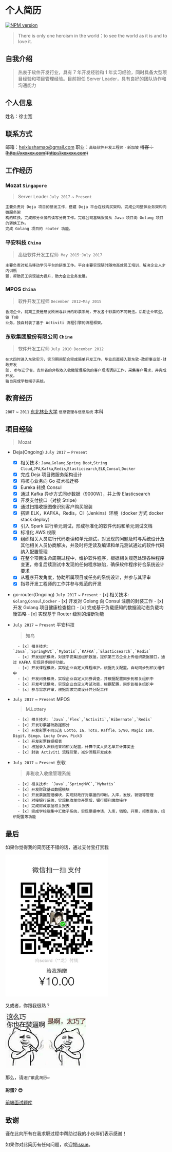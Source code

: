 # 个人简历
[![NPM version](https://badge.fury.io/js/yangjunlong.png)](http://badge.fury.io/js/yangjunlong)
> There is only one heroism in the world：to see the world as it is and to love it.

## 自我介绍
> 热衷于软件开发行业，具有 7 年开发经验和 1 年实习经验，同时具备大型项目经验和项目管理经验。目前担任 Server Leader，具有良好的团队协作和沟通能力

## 个人信息
姓名：徐士宽

## 联系方式
邮箱：heixiushamao@gmail.com
职业：`高级软件开发工程师` · `新加坡`
<del>博客：[http://xxxxxx.com](http://xxxxxx.com)</del>
## 工作经历

### Mozat `Singapore`
> Server Leader `July 2017` ~ `Present`
```
主要负责对 Deja 项目的研发工作，搭建 Deja 平台在线购买架构，完成公司整体业务架构向微服务架
构的转换。完成部分业务的读写分离工作。完成公司基础服务从 Java 项目向 Golang 项目的转换工作。
完成 Golang 项目的 router 功能。
```
### 平安科技 `China`
> 高级软件开发工程师` May 2015`–`July 2017`
```
主要负责对知鸟移动学习平台的研发工作。平台主要实现随时随地高效员工培训，解决企业人才内训瓶
颈，帮助员工实现能力提升，助力企业业务发展。
```

### MPOS `China`
> 软件开发工程师 `December 2012`–`May 2015`
```
香港企业，前期主要是研发欧洲与非洲的彩票系统，开发各个彩票的不同玩法。后期企业转型，做 ToB
业务，独自封装了基于 Activiti 流程引擎的流程框架。
```

### 东软集团股份有限公司 `China`
> 软件开发工程师 `July 2010`–`December 2012`
```
在大四时进入东软实习，实习期间配合完成简单开发工作，毕业后直接入职东软-政府事业部-财政开发
部. 参与辽宁省，贵州省的非税收入收缴管理系统的客户现场调研工作，采集客户需求，并完成开发。
独自完成学校端子系统。
```

## 教育经历

 `2007` ~ `2011` [东北林业大学](https://www.nefu.edu.cn/) `信息管理与信息系统` 本科

## 项目经验

>  Mozat

   - Deja(Ongoing) `July 2017` ~ `Present`
		- [x] 相关技术: `Java`,`Golang`,`Spring Boot`,`String Cloud`,`JPA`,`Kafka`,`Redis`,`Elasticsearch`,`ELK`,`Consul`,`Docker`
		- [x] 完成 Deja 项目微服务架构设计
		- [x] 将核心业务向 Go 技术栈迁移
		- [x] Eureka 转换 Consul
		- [x] 通过 Kafka 异步方式同步数据（9000W），并上传 Elasticsearch
		- [x] 开发支付接口（对接 Stripe）
		- [x] 通过扫描收据图像识别客户购买服装
		- [x] 搭建 ELK，KAFKA，Redis，CI（Jenkins）环境（docker 方式 docker stack deploy）
		- [x] 引入 Spark 进行单元测试，形成标准化的软件代码和单元测试文档
		- [x] 标准化 AWS 权限
		- [x] 组织相关人员进行代码走读和单元测试，对发现的问题及时与系统设计及其他相关人员协商解决，并及时将走读及编译和单元测试通过的软件代码纳入配置管理
		- [x] 在整个项目生命周期过程中，维护软件程序，根据相关规范处理各种程序变更，修复后续测试中发现的任何程序缺陷，确保软件程序符合系统设计要求
		- [x] 从程序开发角度，协助所属项目或任务的系统设计，并参与其评审
		- [x] 指导开发工程师的工作并参与规范的开发
    
  - go-router(Ongoing) `July 2017` ~ `Present`
		- [x] 相关技术: `Golang`,`Consul`,`Docker`
		- [x] 开发对 Golang 向 Consul 注册的封装工作
		- [x] 开发 Golang 项目健康检查接口
		- [x] 完成基于负载感知的数据流动态负载均衡策略
		- [x] 实现基于 Router 级别的熔断功能

- `July 2017` ~ `Present` 平安科技
  > 知鸟

		- [x] 相关技术: `Java`,`SpringMVC`,`Mybatis`,`KAFKA`,`Elasticsearch`,`Redis`
		- [x] 开发组织模块，对接平安集团组织数据，提供第三方企业上传组织数据接口，通过 KAFKA 实现异步同步功能。
		- [x] 开发课程模块，实现企业自定义课程维护。根据先关配置，自动同步到相关组件中
		- [x] 开发问券模块，实现企业自定义问券调查，并根据配置同步到相关组织中
		- [x] 开发考试模块，实现企业自定义考试功能，根据配置，同步到相关组织中
		- [x] 参与需求评审，根据需求完成设计并分配工作
- `July 2017` ~ `Present` MPOS
  > M.Lottery

		- [x] 相关技术: `Java`,`Flex`,`Activiti`,`Hibernate`,`Redis`
		- [x] 开发彩票基础数据部分
		- [x] 开发彩票不同玩法 Lotto，IG，Toto，Raffle，5/90，Magic 100，Digit，Bingo，Lucky Draw，Pick3
		- [x] 开发彩票数据报表
		- [x] 根据录入派彩结果和相关配置，计算中奖人员名单并计算奖金
		- [x] 封装 Activiti 流程引擎，减少流程开发成本
- `July 2017` ~ `Present` 东软
  >  非税收入收缴管理系统

		- [x] 相关技术: `Java`,`SpringMVC`,`Mybatis`
		- [x] 开发财政基础数据模块
		- [x] 开发票据管理模块，实现财政厅对票据的印刷，入库，发放，销毁等管理
		- [x] 对接银行系统，实现执收单位开票后，银行顺利缴款操作
		- [x] 完成财政票据相关报表
		- [x] 完成学校端集中汇缴子系统，实现票据申请，入库，销毁，开票，报表查询，组织配置等功能

## 最后
如果你觉得我的简历还不错的话，通过支付宝打赏我

<img src="https://raw.githubusercontent.com/yangjunlong/resume/master/assets/weixin.jpg" alt="微信捐赠" title="微信捐赠" />

又或者，你跟我很熟？

<img src="https://raw.githubusercontent.com/yangjunlong/resume/master/assets/zhuang13.jpg" alt="简历求扩散" title="简历求扩散~" width="250px" />

那么，请`速扩散`此`简历`~

#### 彩蛋? :blush:
[前端面试题库](https://github.com/yangjunlong/resume/wiki)

## 致谢
谨在此向所有在我求职过程中帮助过我的小伙伴们表示感谢！

如果你对此简历有任何问题，欢迎提[issue](https://github.com/yangjunlong/resume/issues)。
